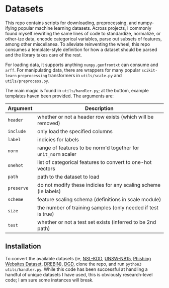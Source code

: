 # Datasets

This repo contains scripts for downloading, preprocessing, and numpy-ifying
popular machine learning datasets. Across projects, I commonly found myself
rewriting the same lines of code to standardize, normalize, or other-ize data,
encode categorical variables, parse out subsets of features, among other
miscellanea. To alleviate reinventing the wheel, this repo consumes a
template-style definition for how a dataset should be parsed and the library
takes care of the rest. 

For loading data, it supports anything `numpy.genfromtxt` can consume and
`arff`. For manipulating data, there are wrappers for many popular
`scikit-learn` `preprocessing` transformers in `utils/scale.py` and
`utils/preprocess.py`.

The main magic is found in `utils/handler.py`; at the bottom, example templates
haven been provided. The arguments are:

Argument  |Description
----------|-----------
`header`  | whether or not a header row exists (which will be removed)
`include` | only load the specified columns
`label`   | indicies for labels
`norm`    | range of features to be norm'd together for `unit_norm` scaler
`onehot`  | list of categorical features to convert to one-hot vectors
`path`    | path to the dataset to load
`preserve`| do not modify these indicies for any scaling scheme (ie labels)
`scheme`  | feature scaling schema (definitions in scale module)
`size`    | the number of training samples (only needed if test is true)
`test`    | whether or not a test set exists (inferred to be 2nd path)


## Installation

To convert the available datasets (ie,
[NSL-KDD](https://www.unb.ca/cic/datasets/nsl.html),
[UNSW-NB15](https://www.unsw.adfa.edu.au/unsw-canberra-cyber/cybersecurity/ADFA-NB15-Datasets/),
[Phishing Websites
Dataset](http://www.fcsit.unimas.my/research/legit-phish-set),
[DREBIN](https://www.sec.cs.tu-bs.de/~danarp/drebin/)), 
[DGD](https://ieeexplore.ieee.org/document/9343331), clone the repo, and run
`python3 utils/handler.py`. While this code has been successful at handling a
handful of unique datasets I have used, this is obviously research-level code;
I am sure some instances will break. 
